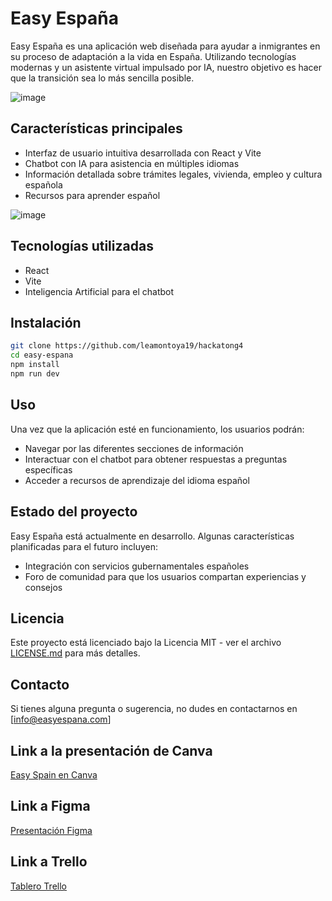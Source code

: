 # Easy España

Easy España es una aplicación web diseñada para ayudar a inmigrantes en su proceso de adaptación a la vida en España. Utilizando tecnologías modernas y un asistente virtual impulsado por IA, nuestro objetivo es hacer que la transición sea lo más sencilla posible.

![image](https://github.com/user-attachments/assets/f19778e6-81cd-4360-86cf-913533a8afd3)



## Características principales

- Interfaz de usuario intuitiva desarrollada con React y Vite
- Chatbot con IA para asistencia en múltiples idiomas
- Información detallada sobre trámites legales, vivienda, empleo y cultura española
- Recursos para aprender español

![image](https://github.com/user-attachments/assets/0282322a-ddbf-4d95-b12e-99d09bc7361a)


## Tecnologías utilizadas

- React
- Vite
- Inteligencia Artificial para el chatbot

## Instalación

```bash
git clone https://github.com/leamontoya19/hackatong4
cd easy-espana
npm install
npm run dev
```

## Uso

Una vez que la aplicación esté en funcionamiento, los usuarios podrán:

- Navegar por las diferentes secciones de información
- Interactuar con el chatbot para obtener respuestas a preguntas específicas
- Acceder a recursos de aprendizaje del idioma español

## Estado del proyecto

Easy España está actualmente en desarrollo. Algunas características planificadas para el futuro incluyen:

- Integración con servicios gubernamentales españoles
- Foro de comunidad para que los usuarios compartan experiencias y consejos

## Licencia

Este proyecto está licenciado bajo la Licencia MIT - ver el archivo [LICENSE.md](http://LICENSE.md) para más detalles.

## Contacto

Si tienes alguna pregunta o sugerencia, no dudes en contactarnos en [info@easyespana.com]

## Link a la presentación de Canva
[Easy Spain en Canva](https://www.canva.com/design/DAGSf3rTm8M/ldbdl59Vo-AfnoVBs0Gszw/edit?utm_content=DAGSf3rTm8M&utm_campaign=designshare&utm_medium=link2&utm_source=sharebutton)

## Link a Figma
[Presentación Figma](https://www.figma.com/design/Sjj5jqQjmaYyjsCvOilAQ0/Hackaton4?node-id=0-1&t=tv38ZXe7ztgZDlNo-1)

## Link a Trello
[Tablero Trello](https://trello.com/b/ogMhsizz/hackatong4)


